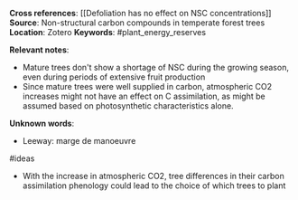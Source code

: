 **Cross references**: [[Defoliation has no effect on NSC concentrations]]
**Source**: Non-structural carbon compounds in temperate forest trees
**Location**: Zotero
**Keywords**: #plant_energy_reserves 

**Relevant notes**:
- Mature trees don't show a shortage of NSC during the growing season, even during periods of extensive fruit production
- Since mature trees were well supplied in carbon, atmospheric CO2 increases might not have an effect on C assimilation, as might be assumed based on photosynthetic characteristics alone. 

**Unknown words**: 
- Leeway: marge de manoeuvre

#ideas
- With the increase in atmospheric CO2, tree differences in their carbon assimilation phenology could lead to the choice of which trees to plant  